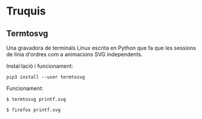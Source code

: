 <!-- TITLE: Truquis -->
<!-- SUBTITLE: A quick summary of Truquis -->

# Truquis

## Termtosvg

Una gravadora de terminals Linux escrita en Python que fa que les sessions de línia d'ordres com a animacions SVG independents.

Instal·lació i funcionament:

`pip3 install --user termtosvg`

Funcionament:

`$ termtosvg printf.svg`

`$ firefox printf.svg`
